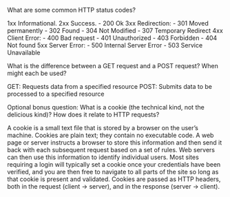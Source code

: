 What are some common HTTP status codes?

1xx Informational.
2xx Success.
	- 200 Ok
3xx Redirection:
	- 301 Moved permanently
	- 302 Found
	- 304 Not Modified
	- 307 Temporary Redirect
4xx Client Error:
	- 400 Bad request
	- 401 Unauthorized
	- 403 Forbidden
	- 404 Not found
5xx Server Error:
	- 500 Internal Server Error
	- 503 Service Unavailable

What is the difference between a GET request and a POST request? When might each be used?

GET: Requests data from a specified resource
POST: Submits data to be processed to a specified resource

Optional bonus question: What is a cookie (the technical kind, not the delicious kind)? How does it relate to HTTP requests?

A cookie is a small text file that is stored by a browser on the user’s machine. Cookies are plain text; they contain no executable code. A web page or server instructs a browser to store this information and then send it back with each subsequent request based on a set of rules. Web servers can then use this information to identify individual users. Most sites requiring a login will typically set a cookie once your credentials have been verified, and you are then free to navigate to all parts of the site so long as that cookie is present and validated. 
Cookies are passed as HTTP headers, both in the request (client -> server), and in the response (server -> client).

